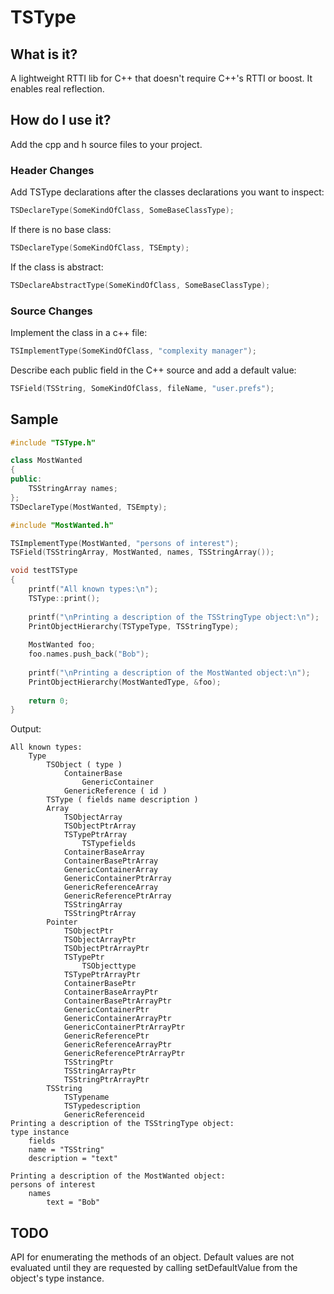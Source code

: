 # TSType

## What is it?

A lightweight RTTI lib for C++ that doesn't require C++'s RTTI or boost. It enables real reflection.

## How do I use it?

Add the cpp and h source files to your project.

### Header Changes

Add TSType declarations after the classes declarations you want to inspect:
```cpp
TSDeclareType(SomeKindOfClass, SomeBaseClassType);
```

If there is no base class:
```cpp
TSDeclareType(SomeKindOfClass, TSEmpty);
```

If the class is abstract:
```cpp
TSDeclareAbstractType(SomeKindOfClass, SomeBaseClassType);
```

### Source Changes

Implement the class in a c++ file:
```cpp
TSImplementType(SomeKindOfClass, "complexity manager");
```

Describe each public field in the C++ source and add a default value:
```cpp
TSField(TSString, SomeKindOfClass, fileName, "user.prefs");
```

## Sample

```cpp
#include "TSType.h"

class MostWanted 
{
public:
	TSStringArray names;
};
TSDeclareType(MostWanted, TSEmpty); 
```

```cpp
#include "MostWanted.h"

TSImplementType(MostWanted, "persons of interest");
TSField(TSStringArray, MostWanted, names, TSStringArray());

void testTSType
{
    printf("All known types:\n");
    TSType::print();
    
    printf("\nPrinting a description of the TSStringType object:\n");
    PrintObjectHierarchy(TSTypeType, TSStringType);
	
    MostWanted foo;
    foo.names.push_back("Bob");
    
    printf("\nPrinting a description of the MostWanted object:\n");
    PrintObjectHierarchy(MostWantedType, &foo);
	
    return 0;
}
```

Output:

```
All known types:
    Type 
        TSObject ( type )
            ContainerBase 
                GenericContainer 
            GenericReference ( id )
        TSType ( fields name description )
        Array 
            TSObjectArray 
            TSObjectPtrArray 
            TSTypePtrArray 
                TSTypefields 
            ContainerBaseArray 
            ContainerBasePtrArray 
            GenericContainerArray 
            GenericContainerPtrArray 
            GenericReferenceArray 
            GenericReferencePtrArray 
            TSStringArray 
            TSStringPtrArray 
        Pointer 
            TSObjectPtr 
            TSObjectArrayPtr 
            TSObjectPtrArrayPtr 
            TSTypePtr 
                TSObjecttype 
            TSTypePtrArrayPtr 
            ContainerBasePtr 
            ContainerBaseArrayPtr 
            ContainerBasePtrArrayPtr 
            GenericContainerPtr 
            GenericContainerArrayPtr 
            GenericContainerPtrArrayPtr 
            GenericReferencePtr 
            GenericReferenceArrayPtr 
            GenericReferencePtrArrayPtr 
            TSStringPtr 
            TSStringArrayPtr 
            TSStringPtrArrayPtr 
        TSString 
            TSTypename 
            TSTypedescription 
            GenericReferenceid 
Printing a description of the TSStringType object:
type instance
    fields
    name = "TSString"
    description = "text"

Printing a description of the MostWanted object:
persons of interest
    names
        text = "Bob"
```

## TODO

API for enumerating the methods of an object. Default values are not evaluated until they are requested by calling setDefaultValue from the object's type instance.